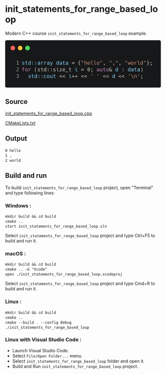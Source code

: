 # init_statements_for_range_based_loop

Modern C++ course `init_statements_for_range_based_loop` example.

![init_statements_for_range_based_loop](../../../../docs/pictures/language_basics/init_statements_for_range_based_loop.png)

## Source

[init_statements_for_range_based_loop.cpp](init_statements_for_range_based_loop.cpp)

[CMakeLists.txt](CMakeLists.txt)

## Output

```
0 hello
1 ,
2 world
```

## Build and run

To build `init_statements_for_range_based_loop` project, open "Terminal" and type following lines:

### Windows :

``` shell
mkdir build && cd build
cmake .. 
start init_statements_for_range_based_loop.sln
```

Select `init_statements_for_range_based_loop` project and type Ctrl+F5 to build and run it.

### macOS :

``` shell
mkdir build && cd build
cmake .. -G "Xcode"
open ./init_statements_for_range_based_loop.xcodeproj
```

Select `init_statements_for_range_based_loop` project and type Cmd+R to build and run it.

### Linux :

``` shell
mkdir build && cd build
cmake .. 
cmake --build . --config Debug
./init_statements_for_range_based_loop
```

### Linux with Visual Studio Code :

* Launch Visual Studio Code.
* Select `File/Open Folder...` menu.
* Select `init_statements_for_range_based_loop` folder and open it.
* Build and Run `init_statements_for_range_based_loop` project.
